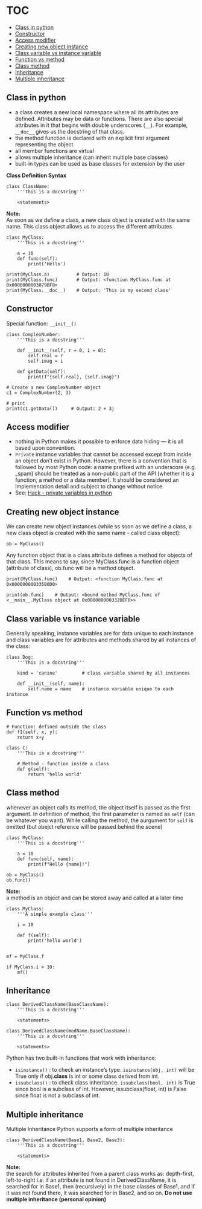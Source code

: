 # TOC
* [Class in python](#Class-in-python)
* [Constructor](#Constructor)
* [Access modifier](#Access-modifier)
* [Creating new object instance](#Creating-new-object-instance)
* [Class variable vs instance variable](#Class-variable-vs-instance-variable)
* [Function vs method](#Function-vs-method)
* [Class method](#Class-method)
* [Inheritance](#Inheritance)
* [Multiple inheritance](#Multiple-inheritance)

## Class in python
* a class creates a new local namespace where all its attributes are defined. Attributes may be data or functions. There are also special attributes in it that begins with double underscores (`__`). For example, `__doc__` gives us the docstring of that class.
* the method function is declared with an explicit first argument representing the object
* all member functions are virtual
* allows multiple inheritance (can inherit multiple base classes)
* built-in types can be used as base classes for extension by the user

**Class Definition Syntax**
```
class ClassName:
	'''This is a docstring'''
	
    <statements>
```

**Note:**   
As soon as we define a class, a new class object is created with the same name. This class object allows us to access the different attributes
```
class MyClass:
	'''This is a docstring'''
	
	a = 10
	def func(self):
		print('Hello')

print(MyClass.a)          # Output: 10
print(MyClass.func)       # Output: <function MyClass.func at 0x0000000003079BF8>
print(MyClass.__doc__)    # Output: 'This is my second class'
```

## Constructor
Special function: `__init__()`
```
class ComplexNumber:
	'''This is a docstring'''
	
    def __init__(self, r = 0, i = 0):
        self.real = r
        self.imag = i

    def getData(self):
        print(f"{self.real}, {self.imag}")

# Create a new ComplexNumber object
c1 = ComplexNumber(2, 3)

# print
print(c1.getData())     # Output: 2 + 3j
```

## Access modifier
* nothing in Python makes it possible to enforce data hiding — it is all based upon convention.
* `Private` instance variables that cannot be accessed except from inside an object don’t exist in Python. 
However, there is a convention that is followed by most Python code: a name prefixed with an underscore (e.g. _spam) should be treated as a non-public part of the API (whether it is a function, a method or a data member). 
It should be considered an implementation detail and subject to change without notice.
* See: [Hack - private variables in python](https://docs.python.org/3/tutorial/classes.html#private-variables)

## Creating new object instance
We can create new object instances (while ss soon as we define a class, a new class object is created with the same name - called class object):
```
ob = MyClass()
```

Any function object that is a class attribute defines a method for objects of that class.
This means to say, since MyClass.func is a function object (attribute of class), ob.func will be a method object.
```
print(MyClass.func)    # Output: <function MyClass.func at 0x000000000335B0D0>

print(ob.func)    # Output: <bound method MyClass.func of <__main__.MyClass object at 0x000000000332DEF0>>
```

## Class variable vs instance variable
Generally speaking, instance variables are for data unique to each instance and class variables are for attributes and methods shared by all instances of the class:
```
class Dog:
	'''This is a docstring'''

    kind = 'canine'         # class variable shared by all instances

    def __init__(self, name):
        self.name = name    # instance variable unique to each instance
```

## Function vs method
```
# Function: defined outside the class
def f1(self, x, y):
    return x+y

class C:
	'''This is a docstring'''
	
	# Method - function inside a class
    def g(self):
        return 'hello world'
```

## Class method
whenever an object calls its method, the object itself is passed as the first argument. In definition of method, the first parameter is named as `self` (can be whatever you want).
While calling the method, the aurgument for `self` is omitted (but obejct reference will be passed behind the scene)
```
class MyClass:
	'''This is a docstring'''
	
	a = 10
	def func(self, name):
		print(f"Hello {name}!")

ob = MyClass()
ob.func()
```

**Note:**    
a method is an object and can be stored away and called at a later time
```
class MyClass:
    '''A simple example class'''
	
    i = 10

    def f(self):
        print('hello world')

		
mf = MyClass.f

if MyClass.i > 10:
	mf()
```

## Inheritance
```
class DerivedClassName(BaseClassName):
	'''This is a docstring'''
	
    <statements>
	
class DerivedClassName(modName.BaseClassName):
	'''This is a docstring'''
	
    <statements>
```

Python has two built-in functions that work with inheritance:
* `isinstance()` : to check an instance’s type. `isinstance(obj, int)` will be True only if obj.__class__ is int or some class derived from int. 
* `issubclass()` : to check class inheritance. `issubclass(bool, int)` is True since bool is a subclass of int. However, issubclass(float, int) is False since float is not a subclass of int.

## Multiple inheritance
Multiple Inheritance
Python supports a form of multiple inheritance
```
class DerivedClassName(Base1, Base2, Base3):
	'''This is a docstring'''
	
    <statements>
```

**Note:**   
the search for attributes inherited from a parent class works as: depth-first, left-to-right
i.e. if an attribute is not found in DerivedClassName, it is searched for in Base1, then (recursively) in the base classes of Base1, and if it was not found there, it was searched for in Base2, and so on.
**Do not use multiple inheritance (personal opinion)**

